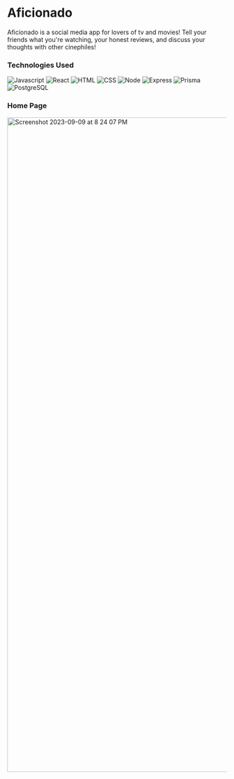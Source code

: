 # Aficionado

Aficionado is a social media app for lovers of tv and movies! Tell your friends what you're watching, your honest reviews, and discuss your thoughts with other cinephiles!


### Technologies Used
![Javascript](https://img.shields.io/badge/JavaScript-323330?style=for-the-badge&logo=javascript&logoColor=F7DF1E) ![React](https://img.shields.io/badge/React-20232A?style=for-the-badge&logo=react&logoColor=61DAFB) ![HTML](https://img.shields.io/badge/HTML5-E34F26?style=for-the-badge&logo=html5&logoColor=white) ![CSS](https://img.shields.io/badge/CSS3-1572B6?style=for-the-badge&logo=css3&logoColor=white) ![Node](https://img.shields.io/badge/Node%20js-339933?style=for-the-badge&logo=nodedotjs&logoColor=white) ![Express](https://img.shields.io/badge/Express%20js-000000?style=for-the-badge&logo=express&logoColor=white) ![Prisma](https://img.shields.io/badge/Prisma-3982CE?style=for-the-badge&logo=Prisma&logoColor=white) ![PostgreSQL](https://img.shields.io/badge/PostgreSQL-316192?style=for-the-badge&logo=postgresql&logoColor=white)


### Home Page
<img width="1502" alt="Screenshot 2023-09-09 at 8 24 07 PM" src="https://github.com/akashrdev/aficionado/assets/96401063/d9db2db2-68ff-4087-b1a9-906670ad6587">
